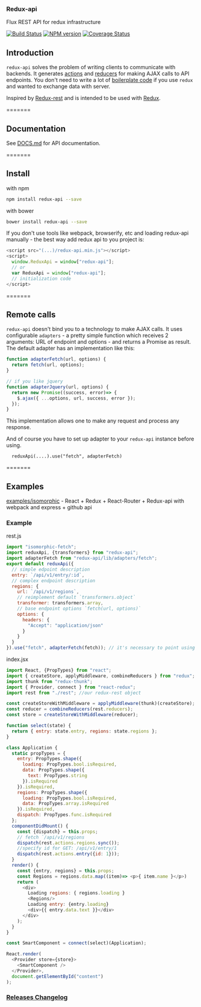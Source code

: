 ### Redux-api
Flux REST API for redux infrastructure

[![Build Status](https://travis-ci.org/lexich/redux-api.svg)](https://travis-ci.org/lexich/redux-api)
[![NPM version](https://badge.fury.io/js/redux-api.svg)](http://badge.fury.io/js/redux-api)
[![Coverage Status](https://coveralls.io/repos/lexich/redux-api/badge.png?branch=master)](https://coveralls.io/r/lexich/redux-api?branch=master)

## Introduction
`redux-api` solves the problem of writing clients to communicate with backends. It generates [actions](http://rackt.org/redux/docs/basics/Actions.html) and [reducers](http://rackt.org/redux/docs/basics/Reducers.html) for making AJAX calls to API endpoints. You don't need to write a lot of [boilerplate code](http://rackt.org/redux/docs/advanced/ExampleRedditAPI.html) if you use `redux` and wanted to exchange data with server.

Inspired by [Redux-rest](https://github.com/Kvoti/redux-rest) and is intended to be used with [Redux](https://github.com/gaearon/redux).

=======
## Documentation
See [DOCS.md](DOCS.md) for API documentation.

=======
## Install
with npm
```sh
npm install redux-api --save
```
with bower
```sh
bower install redux-api --save
```

If you don't use tools like webpack, browserify, etc and loading redux-api manually - the best way add redux api to you project is:
```js
<script src="(...)/redux-api.min.js"></script>
<script>
  window.ReduxApi = window["redux-api"]; 
  // or
  var ReduxApi = window["redux-api"];
  // initialization code
</script>
```

=======
## Remote calls

`redux-api` doesn't bind you to a technology to make AJAX calls. It uses configurable `adapters` - a pretty simple function which receives 2 arguments: URL of endpoint and options - and returns a Promise as result. The default adapter has an implementation like this:
```js
function adapterFetch(url, options) {
  return fetch(url, options);
}

// if you like jquery
function adapterJquery(url, options) {
  return new Promise((success, error)=> {
    $.ajax({ ...options, url, success, error });
  });
}
```
This implementation allows one to make any request and process any response.

And of course you have to set up adapter to your `redux-api` instance before using.
```
  reduxApi(....).use("fetch", adapterFetch)
```

=======
## Examples
[examples/isomorphic](https://github.com/lexich/redux-api/tree/master/examples/isomorphic) - React + Redux + React-Router + Redux-api with webpack and express + github api

### Example
rest.js
```js
import "isomorphic-fetch";
import reduxApi, {transformers} from "redux-api";
import adapterFetch from "redux-api/lib/adapters/fetch";
export default reduxApi({
  // simple edpoint description
  entry: `/api/v1/entry/:id`,
  // complex endpoint description
  regions: {
    url: `/api/v1/regions`,
    // reimplement default `transformers.object`
    transformer: transformers.array,
    // base endpoint options `fetch(url, options)`
    options: {
      headers: {
        "Accept": "application/json"
      }
    }
  }
}).use("fetch", adapterFetch(fetch)); // it's necessary to point using REST backend
```

index.jsx
```js
import React, {PropTypes} from "react";
import { createStore, applyMiddleware, combineReducers } from "redux";
import thunk from "redux-thunk";
import { Provider, connect } from "react-redux";
import rest from "./rest"; //our redux-rest object

const createStoreWithMiddleware = applyMiddleware(thunk)(createStore);
const reducer = combineReducers(rest.reducers);
const store = createStoreWithMiddleware(reducer);

function select(state) {
  return { entry: state.entry, regions: state.regions };
}

class Application {
  static propTypes = {
    entry: PropTypes.shape({
      loading: PropTypes.bool.isRequired,
      data: PropTypes.shape({
        text: PropTypes.string
      }).isRequired
    }).isRequired,
    regions: PropTypes.shape({
      loading: PropTypes.bool.isRequired,
      data: PropTypes.array.isRequired
    }).isRequired,
    dispatch: PropTypes.func.isRequired
  };
  componentDidMount() {
    const {dispatch} = this.props;
    // fetch `/api/v1/regions
    dispatch(rest.actions.regions.sync());
    //specify id for GET: /api/v1/entry/1
    dispatch(rest.actions.entry({id: 1}));
  }
  render() {
    const {entry, regions} = this.props;
    const Regions = regions.data.map((item)=> <p>{ item.name }</p>)
    return (
      <div>
        Loading regions: { regions.loading }
        <Regions/>
        Loading entry: {entry.loading}
        <div>{{ entry.data.text }}</div>
      </div>
    );
  }
}

const SmartComponent = connect(select)(Application);

React.render(
  <Provider store={store}>
    <SmartComponent />
  </Provider>,
  document.getElementById("content")
);
```

### [Releases Changelog](https://github.com/lexich/redux-api/releases)

